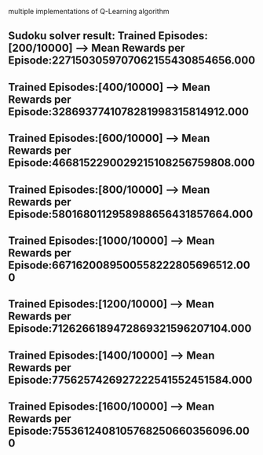 multiple implementations of Q-Learning algorithm

Sudoku solver result:
Trained Episodes:[200/10000] --> Mean Rewards per Episode:2271503059707062155430854656.000
--

Trained Episodes:[400/10000] --> Mean Rewards per Episode:3286937741078281998315814912.000
--

Trained Episodes:[600/10000] --> Mean Rewards per Episode:4668152290029215108256759808.000
--

Trained Episodes:[800/10000] --> Mean Rewards per Episode:5801680112958988656431857664.000
--

Trained Episodes:[1000/10000] --> Mean Rewards per Episode:6671620089500558222805696512.000
--

Trained Episodes:[1200/10000] --> Mean Rewards per Episode:7126266189472869321596207104.000
--

Trained Episodes:[1400/10000] --> Mean Rewards per Episode:7756257426927222541552451584.000
--

Trained Episodes:[1600/10000] --> Mean Rewards per Episode:7553612408105768250660356096.000
--
